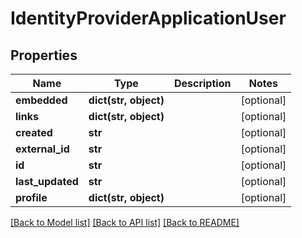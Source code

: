 # IdentityProviderApplicationUser

## Properties
Name | Type | Description | Notes
------------ | ------------- | ------------- | -------------
**embedded** | **dict(str, object)** |  | [optional] 
**links** | **dict(str, object)** |  | [optional] 
**created** | **str** |  | [optional] 
**external_id** | **str** |  | [optional] 
**id** | **str** |  | [optional] 
**last_updated** | **str** |  | [optional] 
**profile** | **dict(str, object)** |  | [optional] 

[[Back to Model list]](../README.md#documentation-for-models) [[Back to API list]](../README.md#documentation-for-api-endpoints) [[Back to README]](../README.md)

